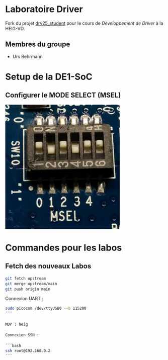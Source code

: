 # Laboratoire Driver

Fork du projet [drv25_student](https://reds-gitlab.heig-vd.ch/reds-public/drv25_student) pour le cours de *Développement de Driver* à la HEIG-VD.

## Membres du groupe

- Urs Behrmann

# Setup de la DE1-SoC

## Configurer le MODE SELECT (MSEL)

![MODE SELECT (MSEL)](/docs/_images/msel.png)

# Commandes pour les labos

## Fetch des nouveaux Labos

```bash
git fetch upstream
git merge upstream/main
git push origin main
```

Connexion UART :

```bash
sudo picocom /dev/ttyUSB0 --b 115200
´´´

MDP : heig

Connexion SSH :

´´´bash
ssh root@192.168.0.2
´´´